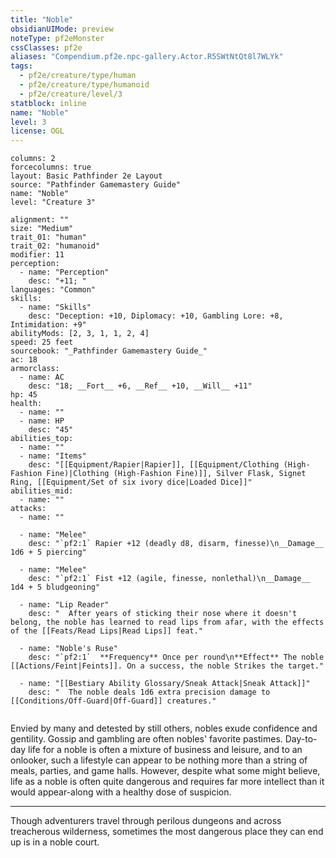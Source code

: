 ```yaml
---
title: "Noble"
obsidianUIMode: preview
noteType: pf2eMonster
cssClasses: pf2e
aliases: "Compendium.pf2e.npc-gallery.Actor.R5SWtNtQt8l7WLYk" 
tags:
  - pf2e/creature/type/human
  - pf2e/creature/type/humanoid
  - pf2e/creature/level/3
statblock: inline
name: "Noble"
level: 3
license: OGL
---
```


```statblock
columns: 2
forcecolumns: true
layout: Basic Pathfinder 2e Layout
source: "Pathfinder Gamemastery Guide"
name: "Noble"
level: "Creature 3"

alignment: ""
size: "Medium"
trait_01: "human"
trait_02: "humanoid"
modifier: 11
perception:
  - name: "Perception"
    desc: "+11; "
languages: "Common"
skills:
  - name: "Skills"
    desc: "Deception: +10, Diplomacy: +10, Gambling Lore: +8, Intimidation: +9"
abilityMods: [2, 3, 1, 1, 2, 4]
speed: 25 feet
sourcebook: "_Pathfinder Gamemastery Guide_"
ac: 18
armorclass:
  - name: AC
    desc: "18; __Fort__ +6, __Ref__ +10, __Will__ +11"
hp: 45
health:
  - name: ""
  - name: HP
    desc: "45"
abilities_top:
  - name: ""
  - name: "Items"
    desc: "[[Equipment/Rapier|Rapier]], [[Equipment/Clothing (High-Fashion Fine)|Clothing (High-Fashion Fine)]], Silver Flask, Signet Ring, [[Equipment/Set of six ivory dice|Loaded Dice]]"
abilities_mid:
  - name: ""
attacks:
  - name: ""

  - name: "Melee"
    desc: "`pf2:1` Rapier +12 (deadly d8, disarm, finesse)\n__Damage__  1d6 + 5 piercing"

  - name: "Melee"
    desc: "`pf2:1` Fist +12 (agile, finesse, nonlethal)\n__Damage__  1d4 + 5 bludgeoning"

  - name: "Lip Reader"
    desc: "  After years of sticking their nose where it doesn't belong, the noble has learned to read lips from afar, with the effects of the [[Feats/Read Lips|Read Lips]] feat."

  - name: "Noble's Ruse"
    desc: "`pf2:1`  **Frequency** Once per round\n**Effect** The noble [[Actions/Feint|Feints]]. On a success, the noble Strikes the target."

  - name: "[[Bestiary Ability Glossary/Sneak Attack|Sneak Attack]]"
    desc: "  The noble deals 1d6 extra precision damage to [[Conditions/Off-Guard|Off-Guard]] creatures."
 
```



Envied by many and detested by still others, nobles exude confidence and gentility. Gossip and gambling are often nobles' favorite pastimes. Day-to-day life for a noble is often a mixture of business and leisure, and to an onlooker, such a lifestyle can appear to be nothing more than a string of meals, parties, and game halls. However, despite what some might believe, life as a noble is often quite dangerous and requires far more intellect than it would appear-along with a healthy dose of suspicion.

* * *

Though adventurers travel through perilous dungeons and across treacherous wilderness, sometimes the most dangerous place they can end up is in a noble court.
